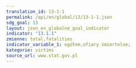 ```yaml
---
translation_id: 13-1-1
permalink: /api/en/global/13/13-1-1.json
sdg_goal: 13
layout: json_en_globalne_goal_indicator
indicator: "13.1.1"
zmienne: total,fatalities
indicator_variable_1: ogółem,ofiary śmiertelne;
kategorie: victims
source_url: www.stat.gov.pl
---
```

